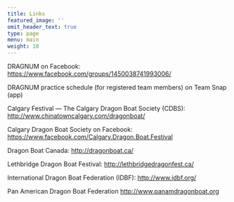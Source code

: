 ```yaml
---
title: Links
featured_image: ''
omit_header_text: true
type: page
menu: main
weight: 10
---
```


DRAGNUM on Facebook:  https://www.facebook.com/groups/1450038741993006/

DRAGNUM practice schedule (for registered team members) on Team Snap (app)

Calgary Festival — The Calgary Dragon Boat Society (CDBS): http://www.chinatowncalgary.com/dragonboat/

Calgary Dragon Boat Society on Facebook:   https://www.facebook.com/Calgary.Dragon.Boat.Festival

Dragon Boat Canada:   http://dragonboat.ca/

Lethbridge Dragon Boat Festival:   http://lethbridgedragonfest.ca/

International Dragon Boat Federation (IDBF):   http://www.idbf.org/

Pan American Dragon Boat Federation  http://www.panamdragonboat.org